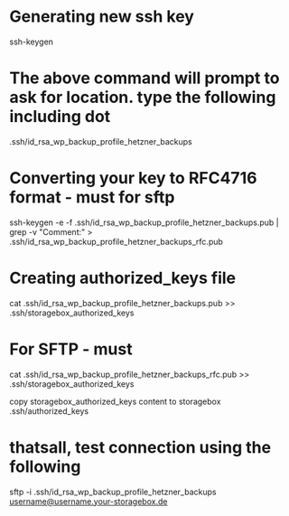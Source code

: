 # Generating new ssh key

ssh-keygen

# The above command will prompt to ask for location. type the following including dot

.ssh/id_rsa_wp_backup_profile_hetzner_backups

# Converting your key to RFC4716 format - must for sftp

ssh-keygen -e -f .ssh/id_rsa_wp_backup_profile_hetzner_backups.pub | grep -v "Comment:" > .ssh/id_rsa_wp_backup_profile_hetzner_backups_rfc.pub

# Creating authorized_keys file

cat .ssh/id_rsa_wp_backup_profile_hetzner_backups.pub >> .ssh/storagebox_authorized_keys

# For SFTP - must

cat .ssh/id_rsa_wp_backup_profile_hetzner_backups_rfc.pub >> .ssh/storagebox_authorized_keys

copy storagebox_authorized_keys content to storagebox .ssh/authorized_keys

# thatsall, test connection using the following

sftp -i .ssh/id_rsa_wp_backup_profile_hetzner_backups username@username.your-storagebox.de
